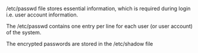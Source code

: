 /etc/passwd file stores essential information, which is required during login i.e. user account information.

The /etc/passwd contains one entry per line for each user (or user account) of the system.

The encrypted passwords are stored in the /etc/shadow file